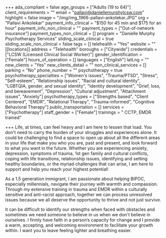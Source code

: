 +++
ada_compliant = false
age_groups = ["Adults (19 to 64)"]
client_requirements = ""
email = "pallavi@daniellemurphylcsw.com"
highlight = false
image = "/img/img_1966-pallavi-ankolekar.JPG"
org = "Pallavi Ankolekar"
payment_info_clinical = "$150 for 45 min and $175 for an hour"
payment_info_non_clinical = ""
payment_types = ["Out-of-network insurance"]
payment_types_non_clinical = []
program = "Danielle Murphy Psychotherapy Services"
sliding_scale_clinical = true
sliding_scale_non_clinical = false
tags = []
telehealth = "Yes"
website = ""
[[locations]]
address = "Telehealth"
boroughs = ["Citywide"]
credentials = ["LCSW (Licensed Clinical Social Worker)"]
gender_identification = ["Female"]
hours_of_operation = []
languages = ["English"]
latLng = ""
new_clients = "Yes"
new_clients_detail = ""
non_clinical_services = []
parking = "No"
phone_number = ""
psychotherapy = true
psychotherapy_specialties = ["Women's issues", "Trauma/PTSD", "Stress", "Self-esteem", "Relationship issues", "Racial and cultural identity", "LGBTQIA, gender, and sexual identity", "Identity development", "Grief, loss, and bereavement", "Depression", "Cultural adjustment", "Attachment issues", "Anxiety"]
psychotherapy_types = ["Strengths based", "Client Centered", "EMDR", "Relational Therapy", "Trauma-informed", "Cognitive Behavioral Therapy"]
public_transportation = []
services = ["Psychotherapy"]
staff_gender = ["Female"]
trainings = " CCTP, EMDR trained"

+++
Life, at times, can feel heavy and I am here to lessen that load. You don't need to carry the burden of your struggles and experiences alone. It could be challenging to find a space to open up about all the different areas in your life that make you who you are, past and present, and look forward to what you want in the future. Whether you are experiencing anxiety, depression, symptoms of trauma, 1st gen family and cultural conflicts, coping with life transitions, relationship issues, identifying and setting healthy boundaries, or the myriad challenges that can arise, I am here to support and help you reach your highest potential! 

As a 1.5 generation immigrant, I am passionate about helping BIPOC, especially millennials, navigate their journey with warmth and compassion. Through my extensive training in trauma and EMDR within a culturally sensitive and anti-racist approach, together we can process unresolved issues because we all deserve the opportunity to thrive and not just survive. 

It can be difficult to identify our strengths when faced with obstacles and sometimes we need someone to believe in us when we don't believe in ourselves. I firmly have faith in a person’s capacity for change and I provide a warm, accepting, and welcoming environment to facilitate your growth within. I want you to leave feeling lighter and breathing easier.